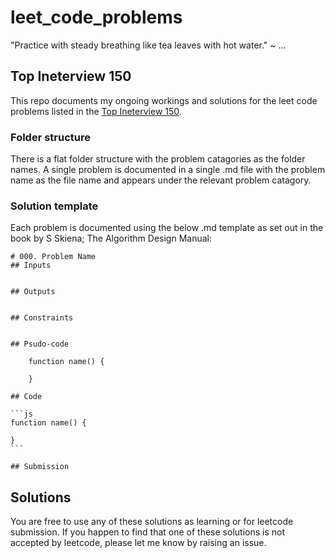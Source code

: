 # leet_code_problems

"Practice with steady breathing like tea leaves with hot water." ~ ...

## Top Ineterview 150

This repo documents my ongoing workings and solutions for the leet code problems listed in the [Top Ineterview 150](https://leetcode.com/studyplan/top-interview-150/).

### Folder structure

There is a flat folder structure with the problem catagories as the folder names. A single problem is documented in a single .md file with the problem name as the file name and appears under the relevant problem catagory.

### Solution template

Each problem is documented using the below .md template as set out in the book by S Skiena; The Algorithm Design Manual:

    # 000. Problem Name
    ## Inputs


    ## Outputs

    
    ## Constraints

    
    ## Psudo-code

        function name() {

        }

    ## Code

    ```js
    function name() {

    }
    ```

    ## Submission

## Solutions

You are free to use any of these solutions as learning or for leetcode submission. If you happen to find that one of these solutions is not accepted by leetcode, please let me know by raising an issue.



